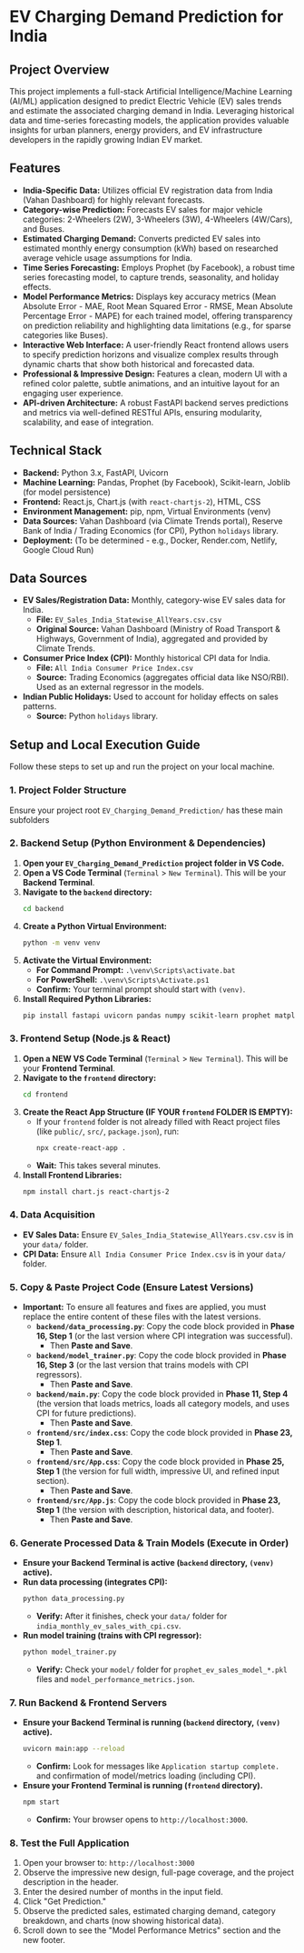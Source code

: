 # EV Charging Demand Prediction for India

## Project Overview

This project implements a full-stack Artificial Intelligence/Machine Learning (AI/ML) application designed to predict Electric Vehicle (EV) sales trends and estimate the associated charging demand in India. Leveraging historical data and time-series forecasting models, the application provides valuable insights for urban planners, energy providers, and EV infrastructure developers in the rapidly growing Indian EV market.

## Features

* **India-Specific Data:** Utilizes official EV registration data from India (Vahan Dashboard) for highly relevant forecasts.
* **Category-wise Prediction:** Forecasts EV sales for major vehicle categories: 2-Wheelers (2W), 3-Wheelers (3W), 4-Wheelers (4W/Cars), and Buses.
* **Estimated Charging Demand:** Converts predicted EV sales into estimated monthly energy consumption (kWh) based on researched average vehicle usage assumptions for India.
* **Time Series Forecasting:** Employs Prophet (by Facebook), a robust time series forecasting model, to capture trends, seasonality, and holiday effects.
* **Model Performance Metrics:** Displays key accuracy metrics (Mean Absolute Error - MAE, Root Mean Squared Error - RMSE, Mean Absolute Percentage Error - MAPE) for each trained model, offering transparency on prediction reliability and highlighting data limitations (e.g., for sparse categories like Buses).
* **Interactive Web Interface:** A user-friendly React frontend allows users to specify prediction horizons and visualize complex results through dynamic charts that show both historical and forecasted data.
* **Professional & Impressive Design:** Features a clean, modern UI with a refined color palette, subtle animations, and an intuitive layout for an engaging user experience.
* **API-driven Architecture:** A robust FastAPI backend serves predictions and metrics via well-defined RESTful APIs, ensuring modularity, scalability, and ease of integration.

## Technical Stack

* **Backend:** Python 3.x, FastAPI, Uvicorn
* **Machine Learning:** Pandas, Prophet (by Facebook), Scikit-learn, Joblib (for model persistence)
* **Frontend:** React.js, Chart.js (with `react-chartjs-2`), HTML, CSS
* **Environment Management:** pip, npm, Virtual Environments (venv)
* **Data Sources:** Vahan Dashboard (via Climate Trends portal), Reserve Bank of India / Trading Economics (for CPI), Python `holidays` library.
* **Deployment:** (To be determined - e.g., Docker, Render.com, Netlify, Google Cloud Run)

## Data Sources

* **EV Sales/Registration Data:** Monthly, category-wise EV sales data for India.
    * **File:** `EV_Sales_India_Statewise_AllYears.csv.csv`
    * **Original Source:** Vahan Dashboard (Ministry of Road Transport & Highways, Government of India), aggregated and provided by Climate Trends.
* **Consumer Price Index (CPI):** Monthly historical CPI data for India.
    * **File:** `All India Consumer Price Index.csv`
    * **Source:** Trading Economics (aggregates official data like NSO/RBI). Used as an external regressor in the models.
* **Indian Public Holidays:** Used to account for holiday effects on sales patterns.
    * **Source:** Python `holidays` library.

## Setup and Local Execution Guide

Follow these steps to set up and run the project on your local machine.

### **1. Project Folder Structure**

Ensure your project root `EV_Charging_Demand_Prediction/` has these main subfolders

### **2. Backend Setup (Python Environment & Dependencies)**

1.  **Open your `EV_Charging_Demand_Prediction` project folder in VS Code.**
2.  **Open a VS Code Terminal** (`Terminal` > `New Terminal`). This will be your **Backend Terminal**.
3.  **Navigate to the `backend` directory:**
    ```bash
    cd backend
    ```
4.  **Create a Python Virtual Environment:**
    ```bash
    python -m venv venv
    ```
5.  **Activate the Virtual Environment:**
    * **For Command Prompt:** `.\venv\Scripts\activate.bat`
    * **For PowerShell:** `.\venv\Scripts\Activate.ps1`
    * **Confirm:** Your terminal prompt should start with `(venv)`.
6.  **Install Required Python Libraries:**
    ```bash
    pip install fastapi uvicorn pandas numpy scikit-learn prophet matplotlib seaborn holidays joblib
    ```

### **3. Frontend Setup (Node.js & React)**

1.  **Open a NEW VS Code Terminal** (`Terminal` > `New Terminal`). This will be your **Frontend Terminal**.
2.  **Navigate to the `frontend` directory:**
    ```bash
    cd frontend
    ```
3.  **Create the React App Structure (IF YOUR `frontend` FOLDER IS EMPTY):**
    * If your `frontend` folder is not already filled with React project files (like `public/`, `src/`, `package.json`), run:
        ```bash
        npx create-react-app .
        ```
    * **Wait:** This takes several minutes.
4.  **Install Frontend Libraries:**
    ```bash
    npm install chart.js react-chartjs-2
    ```

### **4. Data Acquisition**

* **EV Sales Data:** Ensure `EV_Sales_India_Statewise_AllYears.csv.csv` is in your `data/` folder.
* **CPI Data:** Ensure `All India Consumer Price Index.csv` is in your `data/` folder.

### **5. Copy & Paste Project Code (Ensure Latest Versions)**

* **Important:** To ensure all features and fixes are applied, you must replace the entire content of these files with the latest versions.
    * **`backend/data_processing.py`**: Copy the code block provided in **Phase 16, Step 1** (or the last version where CPI integration was successful).
        * Then **Paste and Save**.
    * **`backend/model_trainer.py`**: Copy the code block provided in **Phase 16, Step 3** (or the last version that trains models with CPI regressors).
        * Then **Paste and Save**.
    * **`backend/main.py`**: Copy the code block provided in **Phase 11, Step 4** (the version that loads metrics, loads all category models, and uses CPI for future predictions).
        * Then **Paste and Save**.
    * **`frontend/src/index.css`**: Copy the code block provided in **Phase 23, Step 1**.
        * Then **Paste and Save**.
    * **`frontend/src/App.css`**: Copy the code block provided in **Phase 25, Step 1** (the version for full width, impressive UI, and refined input section).
        * Then **Paste and Save**.
    * **`frontend/src/App.js`**: Copy the code block provided in **Phase 23, Step 1** (the version with description, historical data, and footer).
        * Then **Paste and Save**.

### **6. Generate Processed Data & Train Models (Execute in Order)**

* **Ensure your Backend Terminal is active (`backend` directory, `(venv)` active).**
* **Run data processing (integrates CPI):**
    ```bash
    python data_processing.py
    ```
    * **Verify:** After it finishes, check your `data/` folder for `india_monthly_ev_sales_with_cpi.csv`.
* **Run model training (trains with CPI regressor):**
    ```bash
    python model_trainer.py
    ```
    * **Verify:** Check your `model/` folder for `prophet_ev_sales_model_*.pkl` files and `model_performance_metrics.json`.

### **7. Run Backend & Frontend Servers**

* **Ensure your Backend Terminal is running (`backend` directory, `(venv)` active).**
    ```bash
    uvicorn main:app --reload
    ```
    * **Confirm:** Look for messages like `Application startup complete.` and confirmation of model/metrics loading (including CPI).
* **Ensure your Frontend Terminal is running (`frontend` directory).**
    ```bash
    npm start
    ```
    * **Confirm:** Your browser opens to `http://localhost:3000`.

### **8. Test the Full Application**

1.  Open your browser to: `http://localhost:3000`
2.  Observe the impressive new design, full-page coverage, and the project description in the header.
3.  Enter the desired number of months in the input field.
4.  Click "Get Prediction."
5.  Observe the predicted sales, estimated charging demand, category breakdown, and charts (now showing historical data).
6.  Scroll down to see the "Model Performance Metrics" section and the new footer.
